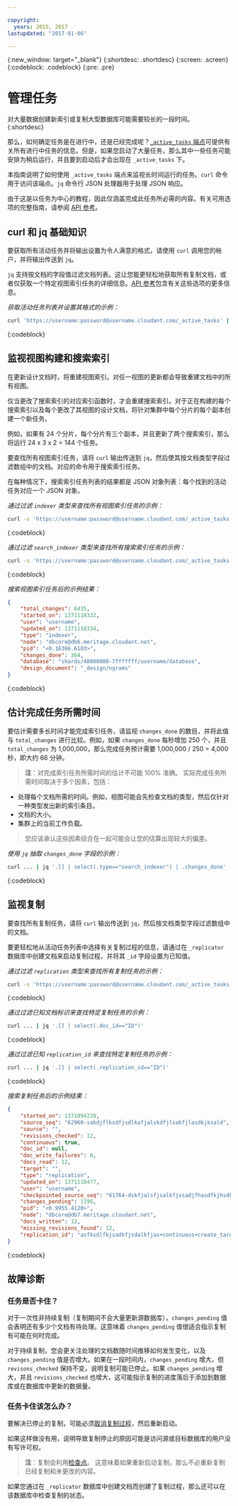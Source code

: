 ```yaml
---

copyright:
  years: 2015, 2017
lastupdated: "2017-01-06"

---
```


{:new_window: target="_blank"}
{:shortdesc: .shortdesc}
{:screen: .screen}
{:codeblock: .codeblock}
{:pre: .pre}

# 管理任务

对大量数据创建新索引或复制大型数据库可能需要较长的一段时间。
{:shortdesc}

那么，如何确定任务是在进行中，还是已经完成呢？[`_active_tasks` 端点](../api/active_tasks.html)可提供有关所有进行中任务的信息。但是，如果您启动了大量任务，那么其中一些任务可能安排为稍后运行，并且要到启动后才会出现在 `_active_tasks` 下。

本指南说明了如何使用 `_active_tasks` 端点来监视长时间运行的任务。`curl` 命令用于访问该端点。`jq` 命令行 JSON 处理器用于处理 JSON 响应。

由于这是以任务为中心的教程，因此仅涵盖完成此任务所必需的内容。有关可用选项的完整指南，请参阅 [API 参考](../api/index.html)。

## curl 和 jq 基础知识

要获取所有活动任务并将输出设置为令人满意的格式，请使用 `curl` 调用您的帐户，并将输出传送到 `jq`。

`jq` 支持按文档的字段值过滤文档列表。这让您能更轻松地获取所有复制文档，或者仅获取一个特定视图索引任务的详细信息。[API 参考](../api/index.html)包含有关这些选项的更多信息。

_获取活动任务列表并设置其格式的示例：_

```sh
curl 'https://username:password@username.cloudant.com/_active_tasks' | jq '.'
```
{:codeblock}

## 监视视图构建和搜索索引

在更新设计文档时，将重建视图索引。对任一视图的更新都会导致重建文档中的所有视图。

仅当更改了搜索索引的对应索引函数时，才会重建搜索索引。对于正在构建的每个搜索索引以及每个更改了其视图的设计文档，将针对集群中每个分片的每个副本创建一个新任务。

例如，如果有 24 个分片，每个分片有三个副本，并且更新了两个搜索索引，那么将运行 24 x 3 x 2 = 144 个任务。

要查找所有视图索引任务，请将 `curl` 输出传送到 `jq`，然后使其按文档类型字段过滤数组中的文档。对应的命令用于搜索索引任务。

在每种情况下，搜索索引任务列表的结果都是 JSON 对象列表：每个找到的活动任务对应一个 JSON 对象。

_通过过滤 `indexer` 类型来查找所有视图索引任务的示例：_

```sh
curl -s 'https://username:password@username.cloudant.com/_active_tasks' | jq '.[] | select(.type=="indexer")'
```
{:codeblock}

_通过过滤 `search_indexer` 类型来查找所有搜索索引任务的示例：_

```sh
curl -s 'https://username:password@username.cloudant.com/_active_tasks' | jq '.[] | select(.type=="search_indexer")'
```
{:codeblock}

_搜索视图索引任务后的示例结果：_

```json
{
    "total_changes": 6435,
    "started_on": 1371118332,
    "user": "username",
    "updated_on": 1371118334,
    "type": "indexer",
    "node": "dbcore@db6.meritage.cloudant.net",
    "pid": "<0.16366.6103>",
    "changes_done": 364,
    "database": "shards/40000000-7fffffff/username/database",
    "design_document": "_design/ngrams"
}
```
{:codeblock}

## 估计完成任务所需时间

要估计需要多长时间才能完成索引任务，请监视 `changes_done` 的数目，并将此值与 `total_changes` 进行比较。例如，如果 `changes_done` 每秒增加 250 个，并且 `total_changes` 为 1,000,000，那么完成任务预计需要 1,000,000 / 250 = 4,000 秒，即大约 66 分钟。

>   **注**：对完成索引任务所需时间的估计不可能 100% 准确。
实际完成任务所需时间取决于多个因素，包括：

-   处理每个文档所需的时间。例如，视图可能会先检查文档的类型，然后仅针对一种类型发出新的索引条目。
-   文档的大小。
-   集群上的当前工作负载。

>   您应该承认这些因素综合在一起可能会让您的估算出现较大的偏差。

_使用 `jq` 抽取 `changes_done` 字段的示例：_

```sh
curl ... | jq '.[] | select(.type=="search_indexer") | .changes_done'
```
{:codeblock}

## 监视复制

要查找所有复制任务，请将 `curl` 输出传送到 `jq`，然后按文档类型字段过滤数组中的文档。

要更轻松地从活动任务列表中选择有关复制过程的信息，请通过在 `_replicator` 数据库中创建文档来启动复制过程，并将其 `_id` 字段设置为已知值。

_通过过滤 `replication` 类型来查找所有复制任务的示例：_

```sh
curl -s 'https://username:password@username.cloudant.com/_active_tasks' | jq '.[] | select(.type=="replication")'
```
{:codeblock}

_通过过滤已知文档标识来查找特定复制任务的示例：_

```sh
curl ... | jq '.[] | select(.doc_id=="ID")'
```
{:codeblock}

_通过过滤已知 `replication_id` 来查找特定复制任务的示例：_

```sh
curl ... | jq '.[] | select(.replication_id=="ID")'
```
{:codeblock}

_搜索复制任务后的示例结果：_

```json
{
    "started_on": 1371094220,
    "source_seq": "62960-sakdjflksdfjsdlkafjalskdfjlsakfjlasdkjksald",
    "source": "",
    "revisions_checked": 12,
    "continuous": true,
    "doc_id": null,
    "doc_write_failures": 0,
    "docs_read": 12,
    "target": "",
    "type": "replication",
    "updated_on": 1371118477,
    "user": "username",
    "checkpointed_source_seq": "61764-dskfjalsfjsalkfjssadjfhasdfkjhsdkfhsdkf",
    "changes_pending": 1196,
    "pid": "<0.9955.4120>",
    "node": "dbcore@db7.meritage.cloudant.net",
    "docs_written": 12,
    "missing_revisions_found": 12,
    "replication_id": "asfksdlfkjsadkfjsdalkfjas+continuous+create_target"
}
```
{:codeblock}

## 故障诊断

### 任务是否卡住？

对于一次性非持续复制（复制期间不会大量更新源数据库），`changes_pending` 值会表明还有多少个文档有待处理。这意味着 `changes_pending` 值很适合指示复制有可能在何时完成。

对于持续复制，您会更关注处理的文档数随时间推移如何发生变化，以及 `changes_pending` 值是否增大。如果在一段时间内，`changes_pending` 增大，但 `revisons_checked` 保持不变，说明复制可能已停止。如果 `changes_pending` 增大，并且 `revisions_checked` 也增大，这可能指示复制的进度落后于添加到数据库或在数据库中更新的数据量。

### 任务卡住该怎么办？

要解决已停止的复制，可能必须[取消复制过程](../api/replication.html#cancelling-a-replication)，然后重新启动。

如果这样做没有用，说明导致复制停止的原因可能是访问源或目标数据库的用户没有写许可权。

>   **注**：复制会利用[检查点](replication_guide.html#checkpoints)。
这意味着如果重新启动复制，那么不必重新复制已经复制和未更改的内容。

如果您通过在 `_replicator` 数据库中创建文档而创建了复制过程，那么还可以在该数据库中检查复制的状态。
